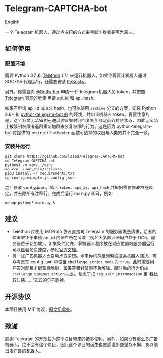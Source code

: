 # Telegram-CAPTCHA-bot

[English](README-en.md)

一个 Telegram 机器人，通过点按钮的方式来判断加群者是否为真人。

## 如何使用

### 配置环境

需要 Python 3.7 和 [Telethon](https://github.com/LonamiWebs/Telethon) 1.7.1 来运行机器人。如果你需要让机器人通过 SOCKS5 代理运行，还需要安装 [PySocks](https://github.com/Anorov/PySocks)。

另外，你需要向 [@BotFather](https://t.me/BotFather) 申请一个 Telegram 机器人的 token，并按照 [Telegram 官网的步骤](https://core.telegram.org/api/obtaining_api_id) 申请 api_id 和 api_hash。

如果不申请 api_id 或 api_hash，也可以使用 `archive` 分支的方案，安装 Python 3.6+ 和 [python-telegram-bot 的](https://github.com/python-telegram-bot/python-telegram-bot) 的环境，并申请机器人 token。需要注意的是，这个方案无法做到在通过验证解封时回复到加群之前的封禁状态，因此无法防止被限制权限者退群重新加群来恢复权限的行为。这是因为 python-telegram-bot 库提供的 `restrictChatMember` 函数可选择的权限与人类的并不完全一致。

### 安装并运行

```
git clone https://github.com/lziad/Telegram-CAPTCHA-bot 
cd Telegram-CAPTCHA-bot
python3 -m venv ./venv
source ./venv/bin/activate
pip3 install -r requirements.txt
cp config.example.js config.json
```
之后修改 config.json，填入 `token`、`api_id`、`api_hash` 并根据需要修改群组设定，并去除所有注释行。完成后运行 main.py 即可，例如
```
nohup python3 main.py &
```

## 建议

* Telethon 库使用 MTProto 协议直接向 Telegram 的服务器发送请求，后者的位置取决于申请 api_id 的账户所在区域（例如大多数亚洲用户位于 DC5，服务器位于新加坡）。如果条件允许，将机器人程序放在对应位置的服务器运行可以显著加快速度，参见[官方文档](https://core.telegram.org/api/datacenter)。
* 有一些广告机器人会自动点击按钮。如果你的群组频繁被这类机器人骚扰，可以考虑在 config.json 中设置 `challenge_strict_mode` 为 `true`。此时需要用户答对题目才能获得解封，如果答错封禁则不会解除。超时后的行为仍由 `challenge_timeout_action` 决定。别忘了把 `msg_self_introduction` 里“我比较仁慈……”云云的句子删掉。

## 开源协议

本项目使用 MIT 协议，[原文见此处](LICENSE.md)。

## 致谢

感谢 Telegram 的开放性为这个项目带来的诸多便利。另外，如果没有那么多广告机器人，绝不会有这个项目，因此这个项目的诞生也要感谢那些坚持不懈、夜以继日发广告的机器人。